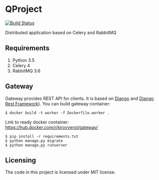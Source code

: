 # QProject
[![Build Status](https://travis-ci.org/KirovVerst/qproject.svg?branch=master)](https://travis-ci.org/KirovVerst/qproject)

Distributed application based on Celery and RabbitMQ

## Requirements

1. Python 3.5
2. Celery 4
3. RabbitMQ 3.6

## Gateway
Gateway provides REST API for clients. It is based on [Django](https://www.djangoproject.com) and [Django Rest Framework](http://www.django-rest-framework.org)).
You can build gateway container: 
```
$ docker build -t worker -f Dockerfile.worker .
```
Link to ready docker container: https://hub.docker.com/r/kirovverst/gateway/
```
$ pip install -r requirements.txt
$ python manage.py migrate
$ python manage.py runserver
```

## Licensing

The code in this project is licensed under MIT license.
